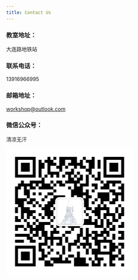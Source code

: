 ```yaml
---
title: Contact Us
---
```


### 教室地址：

大连路地铁站

### 联系电话：

13916966995

### 邮箱地址：
workshop@outlook.com

### 微信公众号：
清凉无汗


![gzh](/../assets/img/gzh.png)
